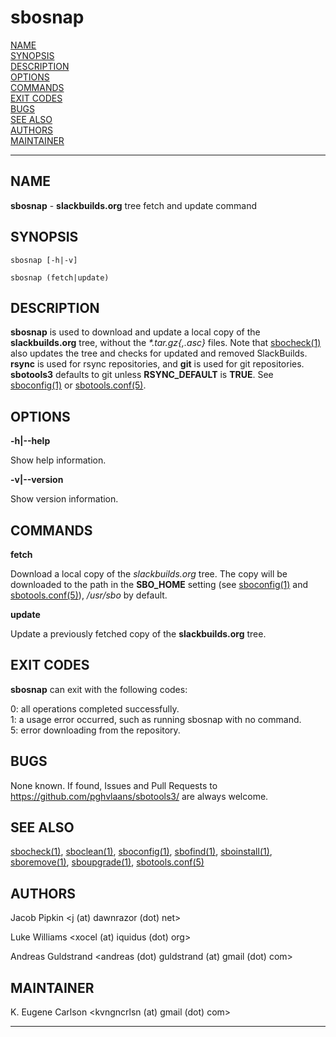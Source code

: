 # sbosnap

[NAME](#name)\
[SYNOPSIS](#synopsis)\
[DESCRIPTION](#description)\
[OPTIONS](#options)\
[COMMANDS](#commands)\
[EXIT CODES](#exit-codes)\
[BUGS](#bugs)\
[SEE ALSO](#see-also)\
[AUTHORS](#authors)\
[MAINTAINER](#maintainer)

------------------------------------------------------------------------

## NAME

**sbosnap** - **slackbuilds.org** tree fetch and update command

## SYNOPSIS

    sbosnap [-h|-v]

    sbosnap (fetch|update)

## DESCRIPTION

**sbosnap** is used to download and update a local copy of the
**slackbuilds.org** tree, without the *\*.tar.gz{,.asc}* files. Note
that [sbocheck(1)](sbocheck.1.md) also updates the tree and checks for updated and
removed SlackBuilds. **rsync** is used for rsync repositories, and
**git** is used for git repositories. **sbotools3** defaults to git
unless **RSYNC_DEFAULT** is **TRUE**. See [sboconfig(1)](sboconfig.1.md) or
[sbotools.conf(5)](sbotools.conf.5.md).

## OPTIONS

**-h\|\--help**

Show help information.

**-v\|\--version**

Show version information.

## COMMANDS

**fetch**

Download a local copy of the *slackbuilds.org* tree. The copy will be
downloaded to the path in the **SBO_HOME** setting (see [sboconfig(1)](sboconfig.1.md)
and [sbotools.conf(5)](sbotools.conf.5.md)), */usr/sbo* by default.

**update**

Update a previously fetched copy of the **slackbuilds.org** tree.

## EXIT CODES

**sbosnap** can exit with the following codes:

0: all operations completed successfully.\
1: a usage error occurred, such as running sbosnap with no command.\
5: error downloading from the repository.

## BUGS

None known. If found, Issues and Pull Requests to
<https://github.com/pghvlaans/sbotools3/> are always welcome.

## SEE ALSO

[sbocheck(1)](sbocheck.1.md), [sboclean(1)](sboclean.1.md), [sboconfig(1)](sboconfig.1.md), [sbofind(1)](sbofind.1.md), [sboinstall(1)](sboinstall.1.md),
[sboremove(1)](sboremove.1.md), [sboupgrade(1)](sboupgrade.1.md), [sbotools.conf(5)](sbotools.conf.5.md)

## AUTHORS

Jacob Pipkin \<j (at) dawnrazor (dot) net\>

Luke Williams \<xocel (at) iquidus (dot) org\>

Andreas Guldstrand \<andreas (dot) guldstrand (at) gmail (dot) com\>

## MAINTAINER

K. Eugene Carlson \<kvngncrlsn (at) gmail (dot) com\>

------------------------------------------------------------------------
